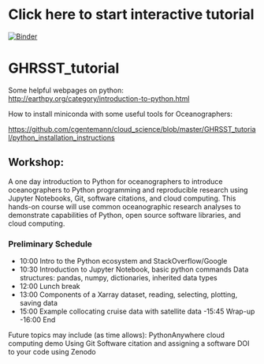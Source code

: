 
# Click here to start interactive tutorial

[![Binder](https://mybinder.org/badge_logo.svg)](https://mybinder.org/v2/gh/cgentemann/cloud_science/master)

# GHRSST_tutorial

Some helpful webpages on python:
http://earthpy.org/category/introduction-to-python.html

How to install miniconda with some useful tools for Oceanographers:

https://github.com/cgentemann/cloud_science/blob/master/GHRSST_tutorial/python_installation_instructions

## Workshop:
A one day introduction to Python for oceanographers to introduce oceanographers to Python programming and reproducible research using Jupyter Notebooks, Git, software citations, and cloud computing.  This hands-on course will use common oceanographic research analyses to demonstrate capabilities of Python, open source software libraries, and cloud computing.
 
### Preliminary Schedule
- 10:00 Intro to the Python ecosystem and StackOverflow/Google 
- 10:30 Introduction to Jupyter Notebook, basic python commands
	Data structures: pandas, numpy, dictionaries, inherited data types
- 12:00 Lunch break
- 13:00 Components of a Xarray dataset, reading, selecting, plotting, saving data 
- 15:00 Example collocating cruise data with satellite data
 -15:45 Wrap-up 
 -16:00 End


Future topics may include (as time allows):
PythonAnywhere cloud computing demo
Using Git
Software citation and assigning a software DOI to your code using Zenodo

